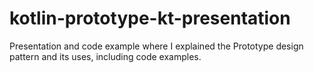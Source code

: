 # kotlin-prototype-kt-presentation
Presentation and code example where I explained the Prototype design pattern and its uses, including code examples.
